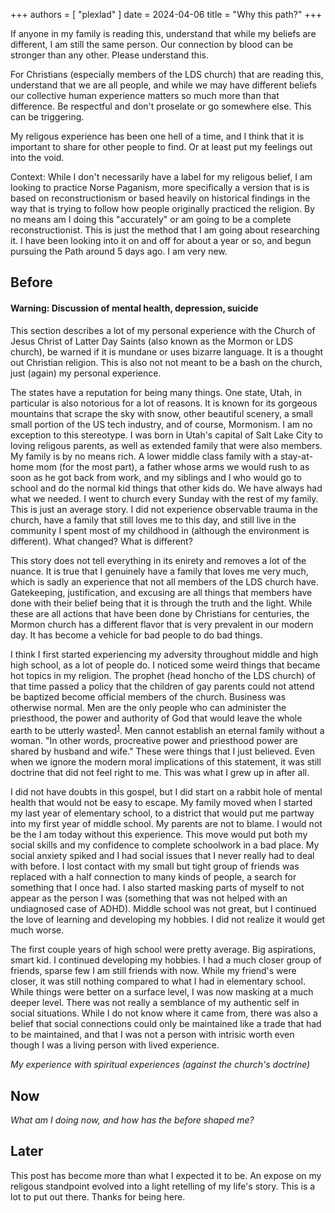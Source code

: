 +++
authors = [ "plexlad" ]
date = 2024-04-06
title = "Why this path?"
+++

If anyone in my family is reading this, understand that while my beliefs are
different, I am still the same person. Our connection by blood can be
stronger than any other. Please understand this.

For Christians (especially members of the LDS church) that are reading this,
understand that we are all people, and while we may have different beliefs
our collective human experience matters so much more than that difference.
Be respectful and don't proselate or go somewhere else. This can be triggering.

My religous experience has been one hell of a time, and I think that it is
important to share for other people to find. Or at least put my feelings out
into the void.

Context: While I don't necessarily have a label for my religous belief, I am 
looking to practice Norse Paganism, more specifically a version
that is is based on reconstructionism or based heavily on historical findings
in the way that is trying to follow how people originally practiced the
religion. By no means am I doing this "accurately" or am going to be a complete
reconstructionist. This is just the method that I am going about researching
it. I have been looking into it on and off for about a year or so, and begun
pursuing the Path around 5 days ago. I am very new.

## Before

#### Warning: Discussion of mental health, depression, suicide

This section describes a lot of my personal experience with the Church of Jesus
Christ of Latter Day Saints (also known as the Mormon or LDS church), be
warned if it is mundane or uses bizarre language. It is a thought out Christian
religion. This is also not not meant to be a bash on the church, just (again)
my personal experience.

The states have a reputation for being many things. One state, Utah, in
particular is also notorious for a lot of reasons. It is known for its gorgeous
mountains that scrape the sky with snow, other beautiful scenery, a small
small portion of the US tech industry, and of course, Mormonism. I am no
exception to this stereotype. I was born in Utah's capital of Salt Lake City
to loving religous parents, as well as extended family that were also members.
My family is by no means rich. A lower middle class family with a stay-at-home
mom (for the most part), a father whose arms we would rush to as soon as he got
back from work, and my siblings and I who would go to school and do the normal
kid things that other kids do. We have always had what we needed. 
I went to church every Sunday with the rest of my family. This is just
an average story. I did not experience observable trauma in the church, 
have a family that still loves me to this day, and still live in the community
I spent most of my childhood in (although the environment is different). What
changed? What is different?

This story does not tell everything in its enirety and removes a lot of the
nuance. It is true that I genuinely have a family that loves me very much,
which is sadly an experience that not all members of the LDS church have.
Gatekeeping, justification, and excusing are all things that members have done
with their belief being that it is through the truth and the light.
While these are all actions that have been done by Christians for centuries,
the Mormon church has a different flavor that is very prevalent in our modern
day. It has become a vehicle for bad people to do bad things.

I think I first started experiencing my adversity throughout middle and high
high school, as a lot of people do. I noticed some weird things that became hot
topics in my religion. The prophet (head honcho of the LDS church) of that time
passed a policy that the children of gay parents could not attend be baptized
become official members of the church. Business was otherwise normal. Men are
the only people who can administer the priesthood, the power and authority of
God that would leave the whole earth to be utterly wasted<sup><a href="https://www.churchofjesuschrist.org/study/manual/gospel-topics/priesthood?lang=eng#p2">1</a></sup>.
Men cannot establish an eternal family without a woman. "In other words,
procreative power and priesthood power are shared by husband and wife." These 
were things that I just believed. Even when we ignore the modern moral
implications of this statement, it was still doctrine that did not feel right
to me. This was what I grew up in after all.

I did not have doubts in this gospel, but I did start on a rabbit hole of
mental health that would not be easy to escape. My family moved when I started
my last year of elementary school, to a district that would put me partway into
my first year of middle school. My parents are not to blame. I would not be the
I am today without this experience. This move would put both my social skills
and my confidence to complete schoolwork in a bad place. My social anxiety
spiked and I had social issues that I never really had to deal with before. I
lost contact with my small but tight group of friends was replaced with a half
connection to many kinds of people, a search for something that I once had. I
also started masking parts of myself to not appear as the person I was
(something that was not helped with an undiagnosed case of ADHD). Middle school
was not great, but I continued the love of learning and developing my hobbies.
I did not realize it would get much worse.

The first couple years of high school were pretty average. Big aspirations,
smart kid. I continued developing my hobbies. I had a much closer group of
friends, sparse few I am still friends with now. While my friend's were closer,
it was still nothing compared to what I had in elementary school. While things
were better on a surface level, I was now masking at a much deeper level. There
was not really a semblance of my authentic self in social situations. While I
do not know where it came from, there was also a belief that social connections
could only be maintained like a trade that had to be maintained, and that I was
not a person with intrisic worth even though I was a living person with lived
experience.



*My experience with spiritual experiences (against the church's doctrine)*

## Now

*What am I doing now, and how has the before shaped me?*

## Later

This post has become more than what I expected it to be. An expose on my
religous standpoint evolved into a light retelling of my life's story. This is a
lot to put out there. Thanks for being here.
